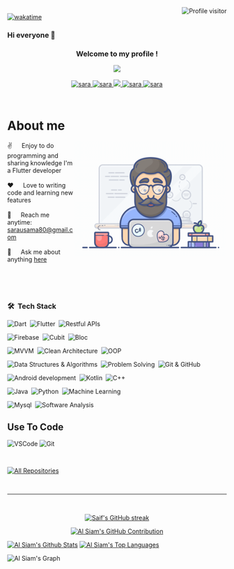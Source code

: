 

<a href="https://komarev.com/ghpvc/?username=saraUsama9910">
  <img align="right" src="https://komarev.com/ghpvc/?username=saraUsama9910&label=Visitors&color=0e75b6&style=flat" alt="Profile visitor" />
</a>


[![wakatime](https://wakatime.com/badge/user/eebb3dd8-d9b2-40de-9b88-6fd6cac99dbc.svg)](https://wakatime.com/@eebb3dd8-d9b2-40de-9b88-6fd6cac99dbc)

### Hi everyone 👋

<h3 align="center">
  Welcome to my profile !
</h3>

<!-- Typing SVG by DenverCoder1 - https://github.com/DenverCoder1/readme-typing-svg -->
<p align="center">
  <a href="https://github.com/DenverCoder1/readme-typing-svg"><img src="https://readme-typing-svg.herokuapp.com/?lines=Software%20Engineer;Think%20twice%20code%20once&font=Fira%20Code&center=true&width=440&height=45&color=f75c7e&vCenter=true&size=22"></a>
</p> 






<p align="center">
 <a href="https://sarausama80.com" target="blank">
  <img src="https://img.shields.io/badge/Website-DC143C?style=for-the-badge&logo=medium&logoColor=white" alt="sara" />
 </a>
 <a href="www.linkedin.com/in/sara-usama-19532a29a" target="_blank">
  <img src="https://img.shields.io/badge/LinkedIn-0077B5?style=for-the-badge&logo=linkedin&logoColor=white" alt="sara"/>
 </a>
 <!-- <a href="https://dev.to/sara" target="_blank">
  <img src="https://img.shields.io/badge/dev.to-0A0A0A?style=for-the-badge&logo=dev.to&logoColor=white" alt="sara" />
 </a> -->
 <a href="[https://twitter.com/sara0usama](https://x.com/sara0usama)" target="_blank">
  <img src="https://img.shields.io/badge/Twitter-1DA1F2?style=for-the-badge&logo=twitter&logoColor=white" />
 </a>
 <a href="https://instagram.com/sara_usama910" target="_blank">
  <img src="https://img.shields.io/badge/Instagram-fe4164?style=for-the-badge&logo=instagram&logoColor=white" alt="sara" />
 </a> 
 <a href="[[https://facebook.com/alsiam.dev](https://www.facebook.com/profile.php?id=100004758049180)](https://www.facebook.com/profile.php?id=100004758049180)" target="_blank">
  <img src="https://img.shields.io/badge/Facebook-20BEFF?&style=for-the-badge&logo=facebook&logoColor=white" alt="sara"  />
  </a> 
</p>
<br />

<!-- About Section -->
 # About me
 
<p>
 <img align="right" width="350" src="/assets/programmer.gif" alt="Coding gif" />
  
 ✌️ &emsp;  Enjoy to do programming and sharing knowledge I'm a Flutter developer  <br/><br/>
 ❤️ &emsp; Love to writing code and learning new features<br/><br/>
 📧 &emsp; Reach me anytime: sarausama80@gmail.com<br/><br/>
 💬 &emsp; Ask me about anything [here](https://github.com/saraUsama9910/saraUsama9910/issues)

</p>

<br/>
<br/>
<br/>



### 🛠 &nbsp;Tech Stack
    
![Dart](https://img.shields.io/badge/-Dart-05122A?style=flat&logo=dart)&nbsp;
![Flutter](https://img.shields.io/badge/-Flutter-05122A?style=flat&logo=flutter)&nbsp;
![Restful APIs](https://img.shields.io/badge/-Restful%20APIs-05122A?style=flat&logo=API)&nbsp;

![Firebase](https://img.shields.io/badge/-Firebase-05122A?style=flat&logo=Firebase)&nbsp;
![Cubit](https://img.shields.io/badge/-Cubit-05122A?style=flat)&nbsp;
![Bloc](https://img.shields.io/badge/-Bloc-05122A?style=flat)&nbsp;

![MVVM](https://img.shields.io/badge/-MVVM-05122A?style=flat)&nbsp;
![Clean Architecture](https://img.shields.io/badge/-Clean%20Architecture-05122A?style=flat)&nbsp;
![OOP](https://img.shields.io/badge/-OOP-05122A?style=flat&logo=OOP)&nbsp;

![Data Structures & Algorithms](https://img.shields.io/badge/-Data%20Structures%20&%20Algorithms-05122A?style=flat)&nbsp;
![Problem Solving](https://img.shields.io/badge/-Problem%20Solving-05122A?style=flat)&nbsp;
![Git & GitHub](https://img.shields.io/badge/-Git%20&%20GitHub-05122A?style=flat)&nbsp;

![Android development](https://img.shields.io/badge/-Android%20development-05122A?style=flat&logo=OOP)&nbsp;
![Kotlin](https://img.shields.io/badge/-Kotlin-05122A?style=flat&logo=OOP)&nbsp;
![C++](https://img.shields.io/badge/-C++-05122A?style=flat&logo=OOP)&nbsp;

![Java](https://img.shields.io/badge/-Java-05122A?style=flat&logo=OOP)&nbsp;
![Python](https://img.shields.io/badge/-python-05122A?style=flat&logo=OOP)&nbsp;
![Machine Learning](https://img.shields.io/badge/-Machine%20Learning-05122A?style=flat&logo=OOP)&nbsp;

![Mysql](https://img.shields.io/badge/-Mysql-05122A?style=flat&logo=OOP)&nbsp;
![Software Analysis](https://img.shields.io/badge/-Software%20Analysis-05122A?style=flat&logo=OOP)&nbsp;

## Use To Code

![VSCode](https://img.shields.io/badge/Visual_Studio-0078d7?style=for-the-badge&logo=visual%20studio&logoColor=white)
![Git](https://img.shields.io/badge/Git-F05032?style=for-the-badge&logo=git&logoColor=white)

<br/>


<p align="left">
  <a href="https://github.com/alsiam?tab=repositories" target="_blank"><img alt="All Repositories" title="All Repositories" src="https://img.shields.io/badge/-All%20Repos-2962FF?style=for-the-badge&logo=koding&logoColor=white"/></a>
</p>

<br/>
<hr/>
<br/>

<p align="center">
  <a href="https://github.com/alsiam">
    <img src="https://github-readme-streak-stats.herokuapp.com/?user=alsiam&theme=radical&border=7F3FBF&background=0D1117" alt="Saif's GitHub streak"/>
  </a>
</p>

<p align="center">
  <a href="https://github.com/alsiam">
    <img src="https://github-profile-summary-cards.vercel.app/api/cards/profile-details?username=alsiam&theme=radical" alt="Al Siam's GitHub Contribution"/>
  </a>
</p>

<a> 
    <a href="https://github.com/alsiam"><img alt="Al Siam's Github Stats" src="https://denvercoder1-github-readme-stats.vercel.app/api?username=alsiam&show_icons=true&count_private=true&theme=react&border_color=7F3FBF&bg_color=0D1117&title_color=F85D7F&icon_color=F8D866" height="192px" width="49.5%"/></a>
  <a href="https://github.com/alsiam"><img alt="Al Siam's Top Languages" src="https://denvercoder1-github-readme-stats.vercel.app/api/top-langs/?username=alsiam&langs_count=8&layout=compact&theme=react&border_color=7F3FBF&bg_color=0D1117&title_color=F85D7F&icon_color=F8D866" height="192px" width="49.5%"/></a>
  <br/>
</a>


![Al Siam's Graph](https://github-readme-activity-graph.vercel.app/graph?username=alsiam&custom_title=Al%20Siam's%20GitHub%20Activity%20Graph&bg_color=0D1117&color=7F3FBF&line=7F3FBF&point=7F3FBF&area_color=FFFFFF&title_color=FFFFFF&area=true)
